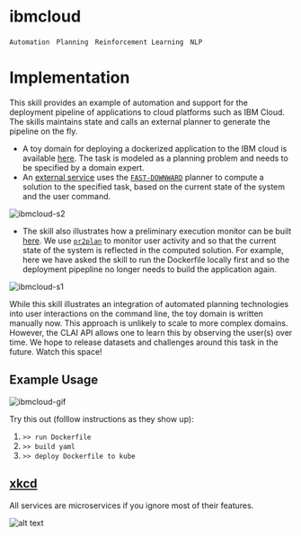 # ibmcloud

`Automation` &nbsp; `Planning` &nbsp; `Reinforcement Learning` &nbsp; `NLP`

# Implementation

This skill provides an example of automation and support for the deployment pipeline of applications to cloud platforms such as IBM Cloud. The skills maintains state and calls an external planner to generate the pipeline on the fly.

+ A toy domain for deploying a dockerized application to the IBM cloud is available [here](planning-files). The task is modeled as a planning problem and needs to be specified by a domain expert.
+ An [external service](planners.py#L49) uses the [`FAST-DOWNWARD`](http://www.fast-downward.org/) planner to compute a
solution to the specified task, based on the current state of the system and the user command.

![ibmcloud-s2](https://www.dropbox.com/s/dk1fuiulzwymqs1/ss2.png?raw=1)

+ The skill also illustrates how a preliminary execution monitor can be built [here](). We use [`pr2plan`]() to monitor user activity and so that the current state of the system is reflected in the computed solution. For example, here we have asked the skill to run the Dockerfile locally first and so the deployment pipepline no longer needs to build the application again.

![ibmcloud-s1](https://www.dropbox.com/s/0df60ceiihgv8o0/ss1.png?raw=1)

While this skill illustrates an integration of automated planning technologies into user interactions on the command line, the toy domain is written manually now. This approach is unlikely to scale to more complex domains. However, the CLAI API allows one to learn this by observing the user(s) over time. We hope to release datasets and challenges around this task in the future. Watch this space!

## Example Usage

![ibmcloud-gif](https://www.dropbox.com/s/zkhqldf35xvih4t/ibmcloud.gif?raw=1)

Try this out (folllow instructions as they show up):

1. `>> run Dockerfile`  
2. `>> build yaml`  
3. `>> deploy Dockerfile to kube`  

## [xkcd](https://uni.xkcd.com/)
All services are microservices if you ignore most of their features.

![alt text](https://imgs.xkcd.com/comics/containers.png "All services are microservices if you ignore most of their features.")
